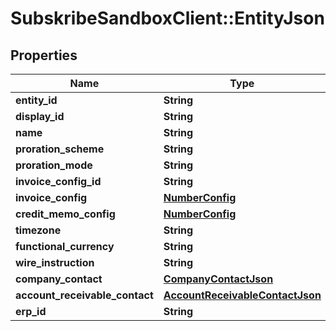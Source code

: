# SubskribeSandboxClient::EntityJson

## Properties
Name | Type | Description | Notes
------------ | ------------- | ------------- | -------------
**entity_id** | **String** |  | [optional] 
**display_id** | **String** |  | [optional] 
**name** | **String** |  | [optional] 
**proration_scheme** | **String** |  | [optional] 
**proration_mode** | **String** |  | [optional] 
**invoice_config_id** | **String** |  | [optional] 
**invoice_config** | [**NumberConfig**](NumberConfig.md) |  | [optional] 
**credit_memo_config** | [**NumberConfig**](NumberConfig.md) |  | [optional] 
**timezone** | **String** |  | [optional] 
**functional_currency** | **String** |  | [optional] 
**wire_instruction** | **String** |  | [optional] 
**company_contact** | [**CompanyContactJson**](CompanyContactJson.md) |  | [optional] 
**account_receivable_contact** | [**AccountReceivableContactJson**](AccountReceivableContactJson.md) |  | [optional] 
**erp_id** | **String** |  | [optional] 


